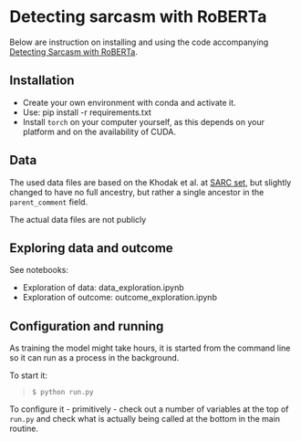 # Detecting sarcasm with RoBERTa

Below are instruction on installing and using the code accompanying
[Detecting Sarcasm with RoBERTa](https://github.com/ceesroele/sarcasm_detection/blob/main/paper/sarcasm.pdf).

## Installation

* Create your own environment with conda and activate it.
* Use: pip install -r requirements.txt
* Install `torch` on your computer yourself, as this depends on your platform 
  and on the availability of CUDA.

## Data

The used data files are based on the Khodak et al. at [SARC set](https://nlp.cs.princeton.edu/SARC/2.0/),
but slightly changed to have no full ancestry, but rather a single ancestor in the `parent_comment` field.

The actual data files are not publicly 


## Exploring data and outcome

See notebooks:

* Exploration of data: data_exploration.ipynb
* Exploration of outcome: outcome_exploration.ipynb


## Configuration and running

As training the model might take hours, it is started from the command line so it can run as
a process in the background.

To start it:
> `$ python run.py`

To configure it - primitively - check out a number of variables at the top of `run.py`
and check what is actually being called at the bottom in the main routine.

 